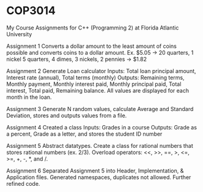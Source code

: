 # COP3014
My Course Assignments for C++ (Programming 2) at Florida Atlantic University


Assignment 1
Converts a dollar amount to the least amount of coins possible and converts coins to a dollar amount.
Ex.
$5.05 -> 20 quarters, 1 nickel
5 quarters, 4 dimes, 3 nickels, 2 pennies -> $1.82


Assignment 2
Generate Loan calculator
Inputs: Total loan principal amount, Interest rate (annual), Total terms (monthly)
Outputs: Remaining terms, Monthly payment, Monthly interest paid, Monthly principal paid, Total interest, Total paid, Remaining balance.
All values are displayed for each month in the loan.


Assignment 3
Generate N random values, calculate Average and Standard Deviation, stores and outputs values from a file.


Assignment 4
Created a class
Inputs: Grades in a course
Outputs: Grade as a percent, Grade as a letter, and stores the student ID number


Assignment 5
Abstract datatypes.
Create a class for rational numbers that stores rational numbers (ex. 2/3). 
Overload operators: <<, >>, ==, >, <=, >=, +, -, *, and /.


Assignment 6
Separated Assignment 5 into Header, Implementation, & Application files. Generated namespaces,  duplicates not allowed. Further refined code.
